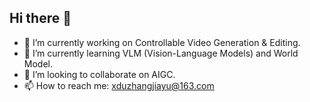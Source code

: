 ## Hi there 👋
- 🔭 I’m currently working on Controllable Video Generation & Editing.
- 🌱 I’m currently learning VLM (Vision-Language Models) and World Model.
- 👯 I’m looking to collaborate on AIGC.
- 📫 How to reach me: xduzhangjiayu@163.com
